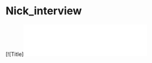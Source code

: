 # Nick_interview

[![Title]<iframe frameborder="no" border="0" marginwidth="0" marginheight="0" width=330 height=86 src="//music.163.com/outchain/player?type=2&id=1892579773&auto=0&height=66" data-external="1"></iframe>



